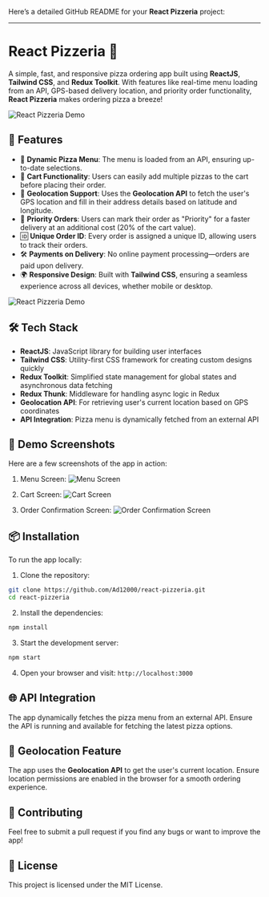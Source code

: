 Here’s a detailed GitHub README for your **React Pizzeria** project:

---

# React Pizzeria 🍕
A simple, fast, and responsive pizza ordering app built using **ReactJS**, **Tailwind CSS**, and **Redux Toolkit**. With features like real-time menu loading from an API, GPS-based delivery location, and priority order functionality, **React Pizzeria** makes ordering pizza a breeze!

![React Pizzeria Demo](https://github.com/Ad12000/react-pizzeria/blob/main/src/assets/demo1.png)

## 🚀 Features
- 📜 **Dynamic Pizza Menu**: The menu is loaded from an API, ensuring up-to-date selections.
- 🛒 **Cart Functionality**: Users can easily add multiple pizzas to the cart before placing their order.
- 📍 **Geolocation Support**: Uses the **Geolocation API** to fetch the user's GPS location and fill in their address details based on latitude and longitude.
- 🎯 **Priority Orders**: Users can mark their order as "Priority" for a faster delivery at an additional cost (20% of the cart value).
- 🆔 **Unique Order ID**: Every order is assigned a unique ID, allowing users to track their orders.
- 🛠 **Payments on Delivery**: No online payment processing—orders are paid upon delivery.
- 🌍 **Responsive Design**: Built with **Tailwind CSS**, ensuring a seamless experience across all devices, whether mobile or desktop.

![React Pizzeria Demo](https://github.com/Ad12000/react-pizzeria/blob/main/src/assets/demo2.png)

## 🛠 Tech Stack
- **ReactJS**: JavaScript library for building user interfaces
- **Tailwind CSS**: Utility-first CSS framework for creating custom designs quickly
- **Redux Toolkit**: Simplified state management for global states and asynchronous data fetching
- **Redux Thunk**: Middleware for handling async logic in Redux
- **Geolocation API**: For retrieving user's current location based on GPS coordinates
- **API Integration**: Pizza menu is dynamically fetched from an external API

## 📸 Demo Screenshots
Here are a few screenshots of the app in action:

1. Menu Screen:
   ![Menu Screen](https://github.com/Ad12000/react-pizzeria/blob/main/src/assets/demo1.png)
   
2. Cart Screen:
   ![Cart Screen](https://github.com/Ad12000/react-pizzeria/blob/main/src/assets/demo2.png)
   
3. Order Confirmation Screen:
   ![Order Confirmation Screen](https://github.com/Ad12000/react-pizzeria/blob/main/src/assets/demo2.png)

## 📦 Installation

To run the app locally:

1. Clone the repository:

```bash
git clone https://github.com/Ad12000/react-pizzeria.git
cd react-pizzeria
```

2. Install the dependencies:

```bash
npm install
```

3. Start the development server:

```bash
npm start
```

4. Open your browser and visit: `http://localhost:3000`

## 🌐 API Integration

The app dynamically fetches the pizza menu from an external API. Ensure the API is running and available for fetching the latest pizza options.

## 🎯 Geolocation Feature

The app uses the **Geolocation API** to get the user's current location. Ensure location permissions are enabled in the browser for a smooth ordering experience.

## 🤝 Contributing

Feel free to submit a pull request if you find any bugs or want to improve the app!

## 📝 License

This project is licensed under the MIT License.
